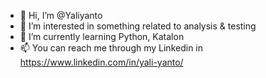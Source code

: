 - 👋 Hi, I’m @Yaliyanto
- 👀 I’m interested in something related to analysis & testing
- 🌱 I’m currently learning Python, Katalon
- 📫 You can reach me through my Linkedin in  https://www.linkedin.com/in/yali-yanto/

<!---
Yaliyanto/Yaliyanto is a ✨ special ✨ repository because its `README.md` (this file) appears on your GitHub profile.
You can click the Preview link to take a look at your changes.
--->
